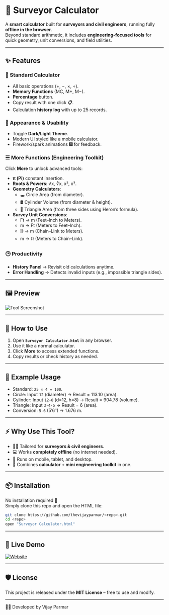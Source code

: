 # 🧮 Surveyor Calculator

A **smart calculator** built for **surveyors and civil engineers**, running fully **offline in the browser**.  
Beyond standard arithmetic, it includes **engineering‑focused tools** for quick geometry, unit conversions, and field utilities.  

---

## ✨ Features

### 🔢 Standard Calculator
- All basic operations (+, −, ×, ÷).  
- **Memory Functions** (MC, M+, M−).  
- **Percentage** button.  
- Copy result with one click **📋**.  
- Calculation **history log** with up to 25 records.  

### 🌙 Appearance & Usability
- Toggle **Dark/Light Theme**.  
- Modern UI styled like a mobile calculator.  
- Firework/spark animations 🎆 for feedback.  

### ☰ More Functions (Engineering Toolkit)
Click **More** to unlock advanced tools:  

- **π (Pi)** constant insertion.  
- **Roots & Powers**: √x, ∛x, x², x³.  
- **Geometry Calculators**:  
  - 🕳️ Circle Area (from diameter).  
  - 🛢️ Cylinder Volume (from diameter & height).  
  - 📐 Triangle Area (from three sides using Heron’s formula).  
- **Survey Unit Conversions**:  
  - Ft → m (Feet–Inch to Meters).  
  - m → Ft (Meters to Feet–Inch).  
  - ⛓️ → m (Chain–Link to Meters).  
  - m → ⛓️ (Meters to Chain–Link).  

### 🕒 Productivity
- **History Panel** → Revisit old calculations anytime.  
- **Error Handling** → Detects invalid inputs (e.g., impossible triangle sides).  

---

## 🖼️ Preview
![Tool Screenshot](./images/surveyor-calculator.png)

---

## 🚀 How to Use
1. Open **`Surveyor Calculator.html`** in any browser.  
2. Use it like a normal calculator.  
3. Click **More** to access extended functions.  
4. Copy results or check history as needed.  

---

## 📄 Example Usage
- Standard: `25 × 4 = 100`.  
- Circle: Input `12` (diameter) → Result = 113.10 (area).  
- Cylinder: Input `12-8` (d=12, h=8) → Result = 904.78 (volume).  
- Triangle: Input `3-4-5` → Result = 6 (area).  
- Conversion: `5-6` (5′6″) → 1.676 m.  

---

## ⚡ Why Use This Tool?
- 🧑‍💼 Tailored for **surveyors & civil engineers**.  
- 💻 Works **completely offline** (no internet needed).  
- 📱 Runs on mobile, tablet, and desktop.  
- 🎯 Combines **calculator + mini engineering toolkit** in one.  

---

## 📦 Installation
No installation required 🎉  
Simply clone this repo and open the HTML file:

```bash
git clone https://github.com/thevijayparmar/<repo>.git
cd <repo>
open "Surveyor Calculator.html"
```

---

## 🔗 Live Demo
[![Website](https://img.shields.io/badge/🌐_Visit_BGol.in-2E69FF?style=for-the-badge&logo=google-chrome&logoColor=white)](https://www.bgol.in)

---

## 🛡️ License
This project is released under the **MIT License** – free to use and modify.  

---

👨‍💻 Developed by Vijay Parmar
